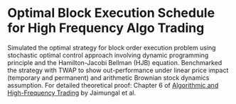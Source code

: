# Optimal Block Execution Schedule for High Frequency Algo Trading

Simulated the optimal strategy for block order execution problem using stochastic optimal control approach involving dynamic programming principle and the Hamilton-Jacobi Bellman (HJB) equation. Benchmarked the strategy with TWAP to show out-performance under linear price impact (temporary and permanent) and arithmetic Brownian stock dynamics assumption.
For detailed theoretical proof: Chapter 6 of [Algorithmic and High-Frequency Trading](http://sebastian.statistics.utoronto.ca/books/algo-and-hf-trading/) by Jaimungal et al. 
